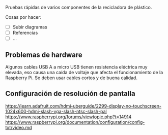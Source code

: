 Pruebas rápidas de varios componentes de la recicladora de plástico.

Cosas por hacer:
- [ ] Subir diagramas
- [ ] Referencias
- [ ] ...

## Problemas de hardware
Algunos cables USB A a micro USB tienen resistencia eléctrica muy elevada, eso causa una caída de voltaje que afecta el funcionamiento de la Raspberry Pi. Se deben usar cables cortos y de buena calidad.

## Configuración de resolución de pantalla
https://learn.adafruit.com/hdmi-uberguide/2299-display-no-touchscreen-1024x600-hdmi-slash-vga-slash-ntsc-slash-pal  
https://www.raspberrypi.org/forums/viewtopic.php?t=14914  
https://www.raspberrypi.org/documentation/configuration/config-txt/video.md  
